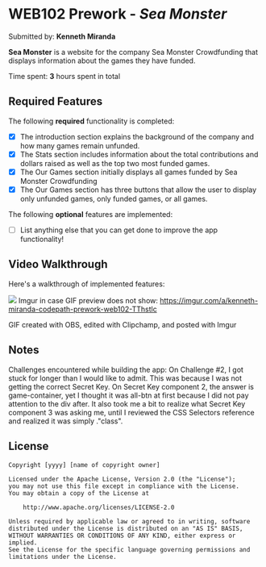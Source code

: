 # WEB102 Prework - _Sea Monster_

Submitted by: **Kenneth Miranda**

**Sea Monster** is a website for the company Sea Monster Crowdfunding that displays information about the games they have funded.

Time spent: **3** hours spent in total

## Required Features

The following **required** functionality is completed:

- [x] The introduction section explains the background of the company and how many games remain unfunded.
- [x] The Stats section includes information about the total contributions and dollars raised as well as the top two most funded games.
- [x] The Our Games section initially displays all games funded by Sea Monster Crowdfunding
- [x] The Our Games section has three buttons that allow the user to display only unfunded games, only funded games, or all games.

The following **optional** features are implemented:

- [ ] List anything else that you can get done to improve the app functionality!

## Video Walkthrough

Here's a walkthrough of implemented features:

![](assets/KennethMirandaCodePathPreworkWEB102.gif)
Imgur in case GIF preview does not show: https://imgur.com/a/kenneth-miranda-codepath-prework-web102-TThstlc

<!-- Replace this with whatever GIF tool you used! -->

GIF created with OBS, edited with Clipchamp, and posted with Imgur

<!-- Recommended tools:
[Kap](https://getkap.co/) for macOS
[ScreenToGif](https://www.screentogif.com/) for Windows
[peek](https://github.com/phw/peek) for Linux. -->

## Notes

Challenges encountered while building the app:
On Challenge #2, I got stuck for longer than I would like to admit. This was because I was not getting the correct Secret Key. On Secret Key component 2, the answer is game-container, yet I thought it was all-btn at first because I did not pay attention to the div after. It also took me a bit to realize what Secret Key component 3 was asking me, until I reviewed the CSS Selectors reference and realized it was simply ."class".

## License

    Copyright [yyyy] [name of copyright owner]

    Licensed under the Apache License, Version 2.0 (the "License");
    you may not use this file except in compliance with the License.
    You may obtain a copy of the License at

        http://www.apache.org/licenses/LICENSE-2.0

    Unless required by applicable law or agreed to in writing, software
    distributed under the License is distributed on an "AS IS" BASIS,
    WITHOUT WARRANTIES OR CONDITIONS OF ANY KIND, either express or implied.
    See the License for the specific language governing permissions and
    limitations under the License.
